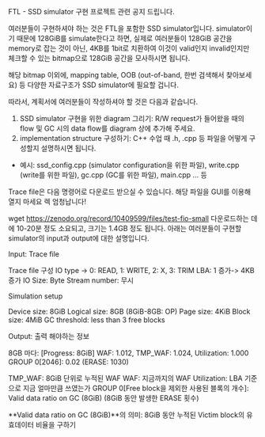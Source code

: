 FTL - SSD simulator 구현 프로젝트 관련 공지 드립니다.

여러분들이 구현하셔야 하는 것은 FTL을 포함한 SSD simulator입니다.
simulator이기 때문에 128GiB를 simulate한다고 하면, 실제로 여러분들이 128GiB 공간을 memory로 잡는 것이 아닌,
4KB를 1bit로 치환하여 이것이 valid인지 invalid인지만 체크할 수 있는 bitmap으로 128GiB 공간을 모사하시면 됩니다.

해당 bitmap 이외에, mapping table, OOB (out-of-band, 한번 검색해서 찾아보세요) 등 다양한 자료구조가 SSD simulator에 필요할 겁니다.

따라서, 계획서에 여러분들이 작성하셔야 할 것은 다음과 같습니다.

1. SSD simulator 구현을 위한 diagram 그리기: R/W request가 들어왔을 때의 flow 및 GC 시의 data flow를 diagram 상에 추가해 주세요.
2. implementation structure 구성하기: C++ 수업 때 .h, .cpp 등 파일을 어떻게 구성할지 설명하시면 됩니다.
- 예시: ssd_config.cpp (simulator configuration을 위한 파일), write.cpp (write를 위한 파일), gc.cpp (GC를 위한 파일), main.cpp ... 등

Trace file은 다음 명령어로 다운로드 받으실 수 있습니다. 해당 파일을 GUI를 이용해 열지 마세요 렉 엄청납니다!

wget https://zenodo.org/record/10409599/files/test-fio-small
다운로드하는 데에 10-20분 정도 소요되고, 크기는 1.4GB 정도 됩니다.
아래는 여러분들이 구현할 simulator의 input과 output에 대한 설명입니다.

Input: Trace file

Trace file 구성
<Timestamp> <IO type> <LBA> <IO Size> <Stream number>
IO type -> 0: READ, 1: WRITE, 2: X, 3: TRIM
LBA: 1 증가-> 4KB 증가
IO Size: Byte
Stream number: 무시

Simulation setup

Device size: 8GiB
Logical size: 8GB (8GiB-8GB: OP)
Page size: 4KiB
Block size: 4MiB
GC threshold: less than 3 free blocks

Output: 출력 해야하는 정보

8GB 마다:
[Progress: 8GiB] WAF: 1.012, TMP_WAF: 1.024, Utilization: 1.000
GROUP 0[2046]: 0.02 (ERASE: 1030)

TMP_WAF: 8GiB 단위로 누적된 WAF
WAF: 지금까지의 WAF
Utilization: LBA 기준으로 지금 얼마만큼 쓰였는가
GROUP 0[Free block을 제외한 사용된 블록의 개수]: Valid data ratio on GC (8GiB) (8GiB 동안 발생한 ERASE 횟수)

**Valid data ratio on GC (8GiB)**의 의미: 8GiB 동안 누적된 Victim block의 유효데이터 비율을 구하기
